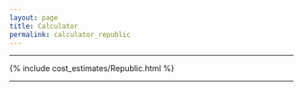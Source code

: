 ```yaml
---
layout: page
title: Calculator
permalink: calculator_republic
---
```


___

{% include cost_estimates/Republic.html %}

___


